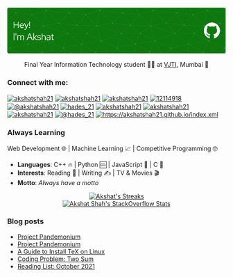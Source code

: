![Header](/header.png)


<p align="center">Final Year Information Technology student 👨‍🎓 at <a href="https://vjtimumbai.in/">VJTI</a>, Mumbai 💚	</p>


<h3 align="left">Connect with me:</h3>
<p align="left">
<a href="https://dev.to/akshatshah21" target="blank"><img align="center" src="https://raw.githubusercontent.com/rahuldkjain/github-profile-readme-generator/master/src/images/icons/Social/devto.svg" alt="akshatshah21" height="30" width="40" /></a>
<a href="https://twitter.com/akshatshah21" target="blank"><img align="center" src="https://raw.githubusercontent.com/rahuldkjain/github-profile-readme-generator/master/src/images/icons/Social/twitter.svg" alt="akshatshah21" height="30" width="40" /></a>
<a href="https://linkedin.com/in/akshatshah21" target="blank"><img align="center" src="https://raw.githubusercontent.com/rahuldkjain/github-profile-readme-generator/master/src/images/icons/Social/linked-in-alt.svg" alt="akshatshah21" height="30" width="40" /></a>
<a href="https://stackoverflow.com/users/12114918" target="blank"><img align="center" src="https://raw.githubusercontent.com/rahuldkjain/github-profile-readme-generator/master/src/images/icons/Social/stack-overflow.svg" alt="12114918" height="30" width="40" /></a>
<a href="https://medium.com/@akshatshah21" target="blank"><img align="center" src="https://raw.githubusercontent.com/rahuldkjain/github-profile-readme-generator/master/src/images/icons/Social/medium.svg" alt="@akshatshah21" height="30" width="40" /></a>
<a href="https://www.codechef.com/users/hades_21" target="blank"><img align="center" src="https://cdn.jsdelivr.net/npm/simple-icons@3.1.0/icons/codechef.svg" alt="hades_21" height="30" width="40" /></a>
<a href="https://www.hackerrank.com/akshatshah21" target="blank"><img align="center" src="https://raw.githubusercontent.com/rahuldkjain/github-profile-readme-generator/master/src/images/icons/Social/hackerrank.svg" alt="akshatshah21" height="30" width="40" /></a>
<a href="https://codeforces.com/profile/akshatshah21" target="blank"><img align="center" src="https://raw.githubusercontent.com/rahuldkjain/github-profile-readme-generator/master/src/images/icons/Social/codeforces.svg" alt="akshatshah21" height="30" width="40" /></a>
<a href="https://www.leetcode.com/akshatshah21" target="blank"><img align="center" src="https://raw.githubusercontent.com/rahuldkjain/github-profile-readme-generator/master/src/images/icons/Social/leet-code.svg" alt="akshatshah21" height="30" width="40" /></a>
<a href="https://www.hackerearth.com/@hades_21" target="blank"><img align="center" src="https://raw.githubusercontent.com/rahuldkjain/github-profile-readme-generator/master/src/images/icons/Social/hackerearth.svg" alt="@hades_21" height="30" width="40" /></a>
<a href="/https://akshatshah21.github.io/index.xml" target="blank"><img align="center" src="https://raw.githubusercontent.com/rahuldkjain/github-profile-readme-generator/master/src/images/icons/Social/rss.svg" alt="https://akshatshah21.github.io/index.xml" height="30" width="40" /></a>
</p>

### Always Learning
Web Development  🌐  |  Machine Learning  📈	  |  Competitive Programming  🤓


- **Languages**: C++  🔥  |  Python  🆒  |  JavaScript  💛  |  C  🧐
- **Interests**: Reading  📗  |  Writing  ✍ |  TV & Movies  🎬
- **Motto**: _Always have a motto_


<!-- <p align="center">
  <a align="left" href="https://github.com/anuraghazra/github-readme-stats" title="github-readme-stats">
    <img src="https://github-readme-stats.vercel.app/api?username=akshatshah21&show_icons=true" alt="Akshat's Github Stats">
  </a>
</p>
<p align="center">                                                                                                                  
  <a align="right" href="https://github.com/anuraghazra/github-readme-stats" title="github-readme-stats">
    <img src="https://github-readme-stats.vercel.app/api/top-langs/?username=akshatshah21&layout=compac&show_icons=true" alt="Akshat's Top Languages">
  </a>
</p> -->
<p align="center">                                                                                                                  
  <a align="right" href="https://github.com/DenverCoder1/github-readme-streak-stats" title="github-readme-streak-stats">
    <img src="https://github-readme-streak-stats.herokuapp.com/?user=akshatshah21" alt="Akshat's Streaks">
  </a>
  <br>
  <a align="right" href="https://stackoverflow.com/users/12114918/akshat-shah" title="Akshat Shah's StackOverflow Profile">
    <img src="https://github-readme-stackoverflow.vercel.app/?userID=12114918" alt="Akshat Shah's StackOverflow Stats">
  </a>

</p>



### Blog posts

<!-- BLOG-POST-LIST:START -->
- [Project Pandemonium](https://dev.to/akshatshah21/project-pandemonium-33fm)
- [Project Pandemonium](http://akshatshah21.github.io/project-pandemonium/)
- [A Guide to Install TeX on Linux](https://dev.to/akshatshah21/a-guide-to-install-tex-on-linux-11jc)
- [Coding Problem: Two Sum](https://dev.to/akshatshah21/coding-problem-two-sum-1cnj)
- [Reading List: October 2021](http://akshatshah21.github.io/reading-list-oct-2021/)
<!-- BLOG-POST-LIST:END -->

<!--
**akshatshah21/akshatshah21** is a ✨ _special_ ✨ repository because its `README.md` (this file) appears on your GitHub profile.

Here are some ideas to get you started:

- 🔭 I’m currently working on ...
- 🌱 I’m currently learning ...
- 👯 I’m looking to collaborate on ...
- 🤔 I’m looking for help with ...
- 💬 Ask me about ...
- 📫 How to reach me: ...
- 😄 Pronouns: ...
- ⚡ Fun fact: ...
-->
